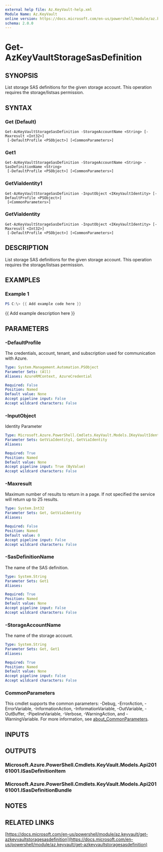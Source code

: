 ```yaml
---
external help file: Az.KeyVault-help.xml
Module Name: Az.KeyVault
online version: https://docs.microsoft.com/en-us/powershell/module/az.keyvault/get-azkeyvaultstoragesasdefinition
schema: 2.0.0
---
```


# Get-AzKeyVaultStorageSasDefinition

## SYNOPSIS
List storage SAS definitions for the given storage account.
This operation requires the storage/listsas permission.

## SYNTAX

### Get (Default)
```
Get-AzKeyVaultStorageSasDefinition -StorageAccountName <String> [-Maxresult <Int32>]
 [-DefaultProfile <PSObject>] [<CommonParameters>]
```

### Get1
```
Get-AzKeyVaultStorageSasDefinition -StorageAccountName <String> -SasDefinitionName <String>
 [-DefaultProfile <PSObject>] [<CommonParameters>]
```

### GetViaIdentity1
```
Get-AzKeyVaultStorageSasDefinition -InputObject <IKeyVaultIdentity> [-DefaultProfile <PSObject>]
 [<CommonParameters>]
```

### GetViaIdentity
```
Get-AzKeyVaultStorageSasDefinition -InputObject <IKeyVaultIdentity> [-Maxresult <Int32>]
 [-DefaultProfile <PSObject>] [<CommonParameters>]
```

## DESCRIPTION
List storage SAS definitions for the given storage account.
This operation requires the storage/listsas permission.

## EXAMPLES

### Example 1
```powershell
PS C:\> {{ Add example code here }}
```

{{ Add example description here }}

## PARAMETERS

### -DefaultProfile
The credentials, account, tenant, and subscription used for communication with Azure.

```yaml
Type: System.Management.Automation.PSObject
Parameter Sets: (All)
Aliases: AzureRMContext, AzureCredential

Required: False
Position: Named
Default value: None
Accept pipeline input: False
Accept wildcard characters: False
```

### -InputObject
Identity Parameter

```yaml
Type: Microsoft.Azure.PowerShell.Cmdlets.KeyVault.Models.IKeyVaultIdentity
Parameter Sets: GetViaIdentity1, GetViaIdentity
Aliases:

Required: True
Position: Named
Default value: None
Accept pipeline input: True (ByValue)
Accept wildcard characters: False
```

### -Maxresult
Maximum number of results to return in a page.
If not specified the service will return up to 25 results.

```yaml
Type: System.Int32
Parameter Sets: Get, GetViaIdentity
Aliases:

Required: False
Position: Named
Default value: 0
Accept pipeline input: False
Accept wildcard characters: False
```

### -SasDefinitionName
The name of the SAS definition.

```yaml
Type: System.String
Parameter Sets: Get1
Aliases:

Required: True
Position: Named
Default value: None
Accept pipeline input: False
Accept wildcard characters: False
```

### -StorageAccountName
The name of the storage account.

```yaml
Type: System.String
Parameter Sets: Get, Get1
Aliases:

Required: True
Position: Named
Default value: None
Accept pipeline input: False
Accept wildcard characters: False
```

### CommonParameters
This cmdlet supports the common parameters: -Debug, -ErrorAction, -ErrorVariable, -InformationAction, -InformationVariable, -OutVariable, -OutBuffer, -PipelineVariable, -Verbose, -WarningAction, and -WarningVariable. For more information, see [about_CommonParameters](http://go.microsoft.com/fwlink/?LinkID=113216).

## INPUTS

## OUTPUTS

### Microsoft.Azure.PowerShell.Cmdlets.KeyVault.Models.Api20161001.ISasDefinitionItem
### Microsoft.Azure.PowerShell.Cmdlets.KeyVault.Models.Api20161001.ISasDefinitionBundle
## NOTES

## RELATED LINKS

[https://docs.microsoft.com/en-us/powershell/module/az.keyvault/get-azkeyvaultstoragesasdefinition](https://docs.microsoft.com/en-us/powershell/module/az.keyvault/get-azkeyvaultstoragesasdefinition)

